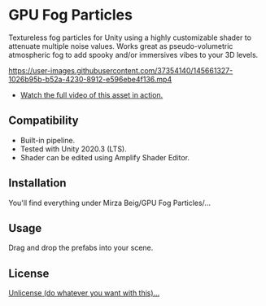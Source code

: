 # GPU Fog Particles

Textureless fog particles for Unity using a highly customizable shader to attenuate multiple noise values. Works great as pseudo-volumetric atmospheric fog to add spooky and/or immersives vibes to your 3D levels.

https://user-images.githubusercontent.com/37354140/145661327-1026b95b-b52a-4230-8912-e596ebe4f136.mp4

- [Watch the full video of this asset in action.](https://twitter.com/TheMirzaBeig/status/1469485621467037698)

## Compatibility

- Built-in pipeline.
- Tested with Unity 2020.3 (LTS). 
- Shader can be edited using Amplify Shader Editor.

## Installation

You'll find everything under Mirza Beig/GPU Fog Particles/...

## Usage

Drag and drop the prefabs into your scene.

## License
[Unlicense (do whatever you want with this)...](LICENSE.txt)
